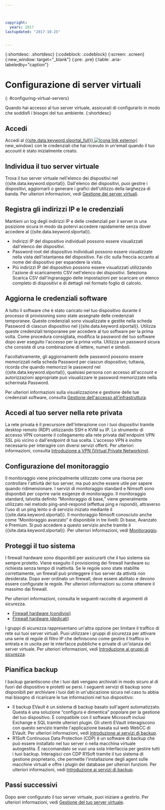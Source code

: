 ```yaml
---



copyright:
  years: 2017
lastupdated: "2017-10-25"


---
```


{:shortdesc: .shortdesc}
{:codeblock: .codeblock}
{:screen: .screen}
{:new_window: target="_blank"}
{:pre: .pre}
{:table: .aria-labeledby="caption"}


# Configurazione di server virtuali
{: #configuring-virtual-servers}

Quando hai accesso al tuo server virtuale, assicurati di configurarlo in modo che soddisfi i bisogni del tuo ambiente.
{:shortdesc}

## Accedi 
Accedi al [{{site.data.keyword.slportal_full}} ![Icona link esterno](../icons/launch-glyph.svg "Icona link esterno")](https://control.softlayer.com/){: new_window} con le credenziali che hai ricevuto in un'email quando il tuo account è stato inizialmente creato.

## Individua il tuo server virtuale
Trova il tuo server virtuale nell'elenco dei dispositivi nel {{site.data.keyword.slportal}}. Dall'elenco dei dispositivi, puoi gestire i dispositivi, aggiornarli o generare i grafici dell'utilizzo della larghezza di banda. Per ulteriori informazioni, vedi [Gestione dei server virtuali](../vsi/vsi_managing.html).

## Registra gli indirizzi IP e le credenziali
Mantieni un log degli indirizzi IP e delle credenziali per il server in una posizione sicura in modo da potervi accedere rapidamente senza dover accedere al {{site.data.keyword.slportal}}. 
- Indirizzi IP del dispositivo individuali possono essere visualizzati dall'elenco dei dispositivi.
- Password root del dispositivo individuali possono essere visualizzate nella vista dell'istantanea del dispositivo. Fai clic sulla freccia accanto al nome del dispositivo per espandere la vista.
- Più indirizzi IP del dispositivo possono essere visualizzati utilizzando l'azione di scaricamento CSV nell'elenco dei dispositivi. Seleziona Scarica CSV dall'ingranaggio delle impostazioni per scaricare un elenco completo di dispositivi e di dettagli nel formato foglio di calcolo.

## Aggiorna le credenziali software
A tutto il software che è stato caricato nel tuo dispositivo durante il processo di provisioning sono state assegnate delle credenziali temporanee. Queste credenziali sono visualizzate e gestite nella scheda Password di ciascun dispositivo nel {{site.data.keyword.slportal}}. Utilizza queste credenziali temporanee per accedere al tuo software per la prima volta. Come procedura consigliata, modifica la password del tuo software dopo aver eseguito l'accesso per la prima volta. Utilizza un password sicura che consiste di una combinazione di lettere, numeri e simboli.

Facoltativamente, gli aggiornamenti delle password possono essere memorizzati nella scheda Password per ciascun dispositivo; tuttavia, ricorda che quando memorizzi le password nel {{site.data.keyword.slportal}}, qualsiasi persona con accesso all'account e autorizzazioni appropriate può visualizzare le password memorizzate nella schermata Password.

Per ulteriori informazioni sulla visualizzazione e gestione delle tue credenziali software, consulta [Gestione dell'accesso all'infrastruttura](../iam/mnginfra.html).

## Accedi al tuo server nella rete privata
La rete privata è il precursore dell'interazione con i tuoi dispositivi tramite desktop remoto (RDP) utilizzando SSH e KVM su IP. Lo strumento di accesso VPN consente il collegamento alla rete privata dall'endpoint VPN SSL più vicino o dall'endpoint di tua scelta. L'accesso VPN è inoltre necessario per interagire con diversi servizi offerti. Per ulteriori informazioni, consulta [Introduzione a VPN (Virtual Private Networking)](../infrastructure/iaas-vpn/getting-started.html).

## Configurazione del monitoraggio
Il monitoraggio viene principalmente utilizzato come una risorsa per controllare l'attività del tuo server, ma può anche essere utile per sapere quando ridimensionare. I servizi di monitoraggio standard e Nimsoft sono disponibili per coprire varie esigenze di monitoraggio. Il monitoraggio standard, talvolta definito “Monitoraggio di base,” viene generalmente utilizzato nel metodo ping-and-respond (effettua ping e rispondi), attraverso l'uso di un ping lento o di servizio iniziato mediante il {{site.data.keyword.slportal}}. Il monitoraggio Nimsoft conosciuto anche come “Monitoraggio avanzato” è disponibile in tre livelli: Di base, Avanzato e Premium. Si può accedere a questo servizio anche tramite il {{site.data.keyword.slportal}}. Per ulteriori informazioni, vedi [Monitoraggio](../infrastructure/SLmonitoring/monitoring_index.html).

## Proteggi il tuo sistema
I firewall hardware sono disponibili per assicurarti che il tuo sistema sia sempre protetto. Viene eseguito il provisioning dei firewall hardware su richiesta senza tempo di inattività. Se le regole sono state stabilite correttamente, un firewall può proteggere il tuo server da attività non desiderata. Dopo aver ordinato un firewall, deve essere abilitato e devono essere configurate le regole. Per ulteriori informazioni su come ottenere il massimo dai firewall.

Per ulteriori informazioni, consulta le seguenti raccolte di argomenti di sicurezza. 

* [Firewall hardware (condivisi)](../infrastructure/hardware-firewall-shared/getting-started.html)
* [Firewall hardware (dedicati)](../infrastructure/hardware-firewall-dedicated/getting-started.html)

I gruppi di sicurezza rappresentano un'altra opzione per limitare il traffico di rete sui tuoi server virtuali. Puoi utilizzare i gruppi di sicurezza per attivare una serie di regole di filtro IP che definiscono come gestire il traffico in entrata e in uscita per le interfacce pubbliche e private di un'istanza del server virtuale. Per ulteriori informazioni, vedi [Introduzione ai gruppi di sicurezza](/docs/infrastructure/security-groups/sg_index.html).

## Pianifica backup 
I backup garantiscono che i tuoi dati vengano archiviati in modo sicuro al di fuori del dispositivo e protetti se persi. I seguenti servizi di backup sono disponibili per archiviare i tuoi dati in un'ubicazione sicura nel caso tu abbia mai bisogno di ricaricare le tue informazioni nel tuo dispositivo:
- Il backup EVault è un sistema di backup basato sull'agent automatizzato. Questa è una soluzione “configura e dimentica” popolare per la gestione del tuo dispositivo. È compatibile con il software Microsoft inclusi Exchange e SQL tramite ulteriori plugin. Gli utenti EVault interagiscono con questo servizio tramite l'applicazione basata sul web WebCC di EVault. Per ulteriori informazioni, vedi [Introduzione ai servizi di backup](../infrastructure/Backup/index.html).
- R1Soft Continuous Data Protection (CDP) è un software di backup che può essere installato nel tuo server o nella macchina virtuale autogestita. È raccomandato se vuoi una sola interfaccia per gestire tutti i tuoi backup. Interagisci con CDP R1Soft tramite il tuo sistema di gestione proprietario, che permette l'installazione degli agent sulle macchine virtuali e offre i plugin del database per ulteriori funzioni. Per ulteriori informazioni, vedi [Introduzione ai servizi di backup](../infrastructure/Backup/index.html).

## Passi successivi
Dopo aver configurato il tuo server virtuale, puoi iniziare a gestirlo. Per ulteriori informazioni, vedi [Gestione del tuo server virtuale](../vsi/vsi_managing.html).



